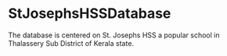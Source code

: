 # StJosephsHSSDatabase
The database is centered on St. Josephs HSS a popular school in Thalassery Sub District of Kerala state. 
